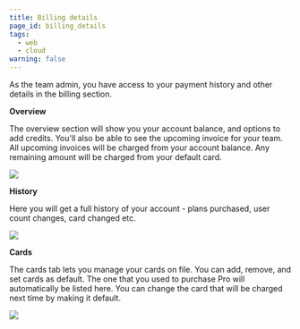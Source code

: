 ```yaml
---
title: Billing details
page_id: billing_details
tags:
  - web
  - cloud
warning: false
---
```

As the team admin, you have access to your payment history and other details in the billing section.

**Overview**

The overview section will show you your account balance, and options to add credits. You'll also be able to see the upcoming invoice for your team. All upcoming invoices will be charged from your account balance. Any remaining amount will be charged from your default card.

[![](https://www.getpostman.com/img/v1/docs/billing_details/billing_details_1.png)
][0]

**History**

Here you will get a full history of your account - plans purchased, user count changes, card changed etc.

[![](https://www.getpostman.com/img/v1/docs/billing_details/billing_details_2.png)
][1]

**Cards**

The cards tab lets you manage your cards on file. You can add, remove, and set cards as default. The one that you used to purchase Pro will automatically be listed here. You can change the card that will be charged next time by making it default.

[![](https://www.getpostman.com/img/v1/docs/billing_details/billing_details_3.png)
][2]


[0]: https://www.getpostman.com/img/v1/docs/billing_details/billing_details_1.png
[1]: https://www.getpostman.com/img/v1/docs/billing_details/billing_details_2.png
[2]: https://www.getpostman.com/img/v1/docs/billing_details/billing_details_3.png
